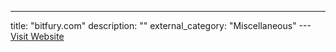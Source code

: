 ---
title: "bitfury.com"
description: ""
external_category: "Miscellaneous"
---[Visit Website](https://bitfury.com)

